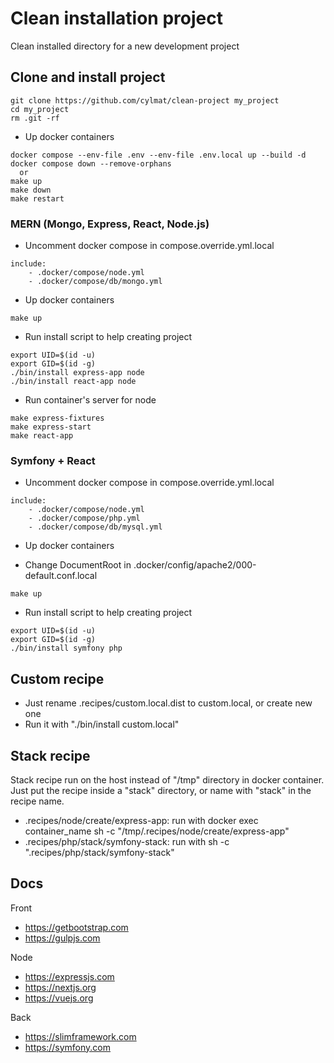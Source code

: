 # Clean installation project

Clean installed directory for a new development project

## Clone and install project

```shell
git clone https://github.com/cylmat/clean-project my_project
cd my_project
rm .git -rf
```

* Up docker containers
```shell
docker compose --env-file .env --env-file .env.local up --build -d
docker compose down --remove-orphans
  or
make up
make down
make restart
```

### MERN (Mongo, Express, React, Node.js)

* Uncomment docker compose in compose.override.yml.local
```
include:
    - .docker/compose/node.yml
    - .docker/compose/db/mongo.yml
```

* Up docker containers
```shell
make up
```

* Run install script to help creating project
```shell
export UID=$(id -u)
export GID=$(id -g)
./bin/install express-app node
./bin/install react-app node
```

* Run container's server for node
```shell
make express-fixtures
make express-start
make react-app
```

### Symfony + React

* Uncomment docker compose in compose.override.yml.local
```
include:
    - .docker/compose/node.yml
    - .docker/compose/php.yml
    - .docker/compose/db/mysql.yml
```

* Up docker containers

- Change DocumentRoot in .docker/config/apache2/000-default.conf.local
```shell
make up
```

* Run install script to help creating project
```shell
export UID=$(id -u)
export GID=$(id -g)
./bin/install symfony php
```

## Custom recipe

- Just rename .recipes/custom.local.dist to custom.local, or create new one
- Run it with "./bin/install custom.local"

## Stack recipe

Stack recipe run on the host instead of "/tmp" directory in docker container.  
Just put the recipe inside a "stack" directory, or name with "stack" in the recipe name.

- .recipes/node/create/express-app: run with docker exec container_name sh -c "/tmp/.recipes/node/create/express-app"
- .recipes/php/stack/symfony-stack: run with sh -c ".recipes/php/stack/symfony-stack"

## Docs

Front
- https://getbootstrap.com
- https://gulpjs.com

Node
- https://expressjs.com
- https://nextjs.org
- https://vuejs.org

Back
- https://slimframework.com
- https://symfony.com

